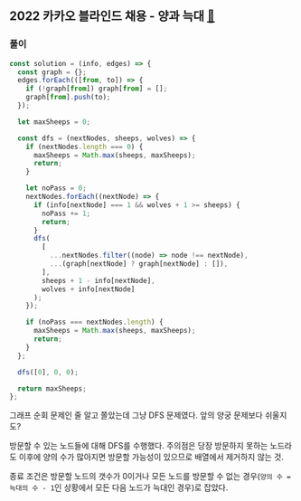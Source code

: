 ## 2022 카카오 블라인드 채용 - 양과 늑대 [🔗](https://programmers.co.kr/learn/courses/30/lessons/92343)

 ### 풀이

```javascript
const solution = (info, edges) => {
  const graph = {};
  edges.forEach(([from, to]) => {
    if (!graph[from]) graph[from] = [];
    graph[from].push(to);
  });

  let maxSheeps = 0;

  const dfs = (nextNodes, sheeps, wolves) => {
    if (nextNodes.length === 0) {
      maxSheeps = Math.max(sheeps, maxSheeps);
      return;
    }

    let noPass = 0;
    nextNodes.forEach((nextNode) => {
      if (info[nextNode] === 1 && wolves + 1 >= sheeps) {
        noPass += 1;
        return;
      }
      dfs(
        [
          ...nextNodes.filter((node) => node !== nextNode),
          ...(graph[nextNode] ? graph[nextNode] : []),
        ],
        sheeps + 1 - info[nextNode],
        wolves + info[nextNode]
      );
    });

    if (noPass === nextNodes.length) {
      maxSheeps = Math.max(sheeps, maxSheeps);
      return;
    }
  };

  dfs([0], 0, 0);

  return maxSheeps;
};
```

그래프 순회 문제인 줄 알고 쫄았는데 그냥 DFS 문제였다. 앞의 양궁 문제보다 쉬울지도?

방문할 수 있는 노드들에 대해 DFS를 수행했다. 주의점은 당장 방문하지 못하는 노드라도 이후에 양의 수가 많아지면 방문할 가능성이 있으므로 배열에서 제거하지 않는 것.

종료 조건은 방문할 노드의 갯수가 0이거나 모든 노드를 방문할 수 없는 경우(`양의 수 = 늑대의 수 - 1`인 상황에서 모든 다음 노드가 늑대인 경우)로 잡았다.

